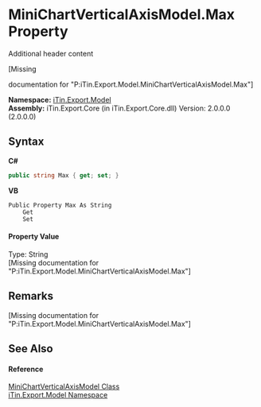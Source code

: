# MiniChartVerticalAxisModel.Max Property 
Additional header content 

\[Missing <summary> documentation for "P:iTin.Export.Model.MiniChartVerticalAxisModel.Max"\]

**Namespace:**&nbsp;<a href="N_iTin_Export_Model">iTin.Export.Model</a><br />**Assembly:**&nbsp;iTin.Export.Core (in iTin.Export.Core.dll) Version: 2.0.0.0 (2.0.0.0)

## Syntax

**C#**<br />
``` C#
public string Max { get; set; }
```

**VB**<br />
``` VB
Public Property Max As String
	Get
	Set
```


#### Property Value
Type: String<br />\[Missing <value> documentation for "P:iTin.Export.Model.MiniChartVerticalAxisModel.Max"\]

## Remarks
\[Missing <remarks> documentation for "P:iTin.Export.Model.MiniChartVerticalAxisModel.Max"\]

## See Also


#### Reference
<a href="T_iTin_Export_Model_MiniChartVerticalAxisModel">MiniChartVerticalAxisModel Class</a><br /><a href="N_iTin_Export_Model">iTin.Export.Model Namespace</a><br />